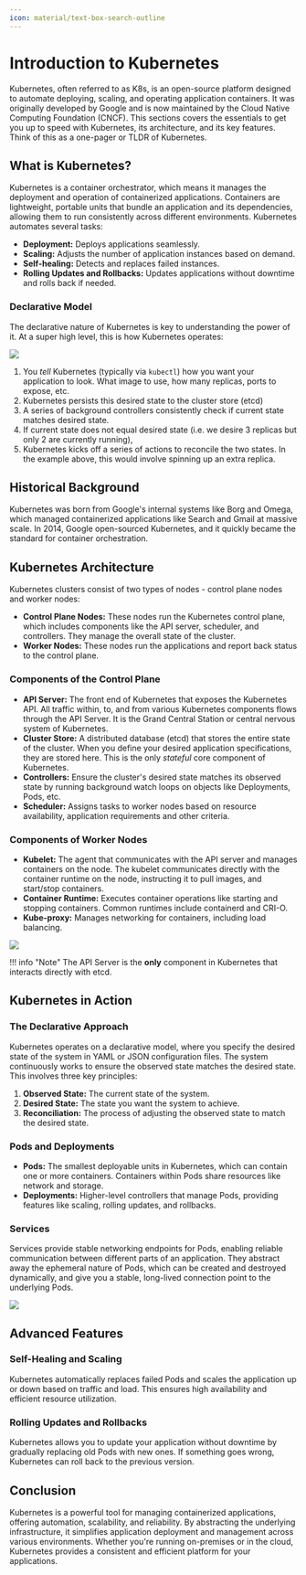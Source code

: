 ```yaml
---
icon: material/text-box-search-outline
---
```


# Introduction to Kubernetes

Kubernetes, often referred to as K8s, is an open-source platform designed to automate deploying, scaling, and operating application containers. It was originally developed by Google and is now maintained by the Cloud Native Computing Foundation (CNCF). This sections covers the essentials to get you up to speed with Kubernetes, its architecture, and its key features. Think of this as a one-pager or TLDR of Kubernetes.

## What is Kubernetes?

Kubernetes is a container orchestrator, which means it manages the deployment and operation of containerized applications. Containers are lightweight, portable units that bundle an application and its dependencies, allowing them to run consistently across different environments. Kubernetes automates several tasks:

- **Deployment:** Deploys applications seamlessly.
- **Scaling:** Adjusts the number of application instances based on demand.
- **Self-healing:** Detects and replaces failed instances.
- **Rolling Updates and Rollbacks:** Updates applications without downtime and rolls back if needed.

<h3>Declarative Model</h3>

The declarative nature of Kubernetes is key to understanding the power of it. At a super high level, this is how Kubernetes operates:

![](../images/overview.svg)

1. You *tell* Kubernetes (typically via `kubectl`) how you want your application to look. What image to use, how many replicas, ports to expose, etc.
2. Kubernetes persists this desired state to the cluster store (etcd)
3. A series of background controllers consistently check if current state matches desired state.
4. If current state does not equal desired state (i.e. we desire 3 replicas but only 2 are currently running),
5. Kubernetes kicks off a series of actions to reconcile the two states. In the example above, this would involve spinning up an extra replica.

## Historical Background

Kubernetes was born from Google's internal systems like Borg and Omega, which managed containerized applications like Search and Gmail at massive scale. In 2014, Google open-sourced Kubernetes, and it quickly became the standard for container orchestration.

## Kubernetes Architecture

Kubernetes clusters consist of two types of nodes - control plane nodes and worker nodes:

- **Control Plane Nodes:** These nodes run the Kubernetes control plane, which includes components like the API server, scheduler, and controllers. They manage the overall state of the cluster.
- **Worker Nodes:** These nodes run the applications and report back status to the control plane.

<h3>Components of the Control Plane</h3>

- **API Server:** The front end of Kubernetes that exposes the Kubernetes API. All traffic within, to, and from various Kubernetes components flows through the API Server. It is the Grand Central Station or central nervous system of Kubernetes.
- **Cluster Store:** A distributed database (etcd) that stores the entire state of the cluster. When you define your desired application specifications, they are stored here. This is the only *stateful* core component of Kubernetes.
- **Controllers:** Ensure the cluster's desired state matches its observed state by running background watch loops on objects like Deployments, Pods, etc.
- **Scheduler:** Assigns tasks to worker nodes based on resource availability, application requirements and other criteria.

<h3>Components of Worker Nodes</h3>

- **Kubelet:** The agent that communicates with the API server and manages containers on the node. The kubelet communicates directly with the container runtime on the node, instructing it to pull images, and start/stop containers.
- **Container Runtime:** Executes container operations like starting and stopping containers. Common runtimes include containerd and CRI-O.
- **Kube-proxy:** Manages networking for containers, including load balancing.

![](../images/overview-2.svg)

!!! info "Note"
    The API Server is the **only** component in Kubernetes that interacts directly with etcd.

## Kubernetes in Action

<h3>The Declarative Approach</h3>

Kubernetes operates on a declarative model, where you specify the desired state of the system in YAML or JSON configuration files. The system continuously works to ensure the observed state matches the desired state. This involves three key principles:

1. **Observed State:** The current state of the system.
2. **Desired State:** The state you want the system to achieve.
3. **Reconciliation:** The process of adjusting the observed state to match the desired state.

<h3>Pods and Deployments</h3>

- **Pods:** The smallest deployable units in Kubernetes, which can contain one or more containers. Containers within Pods share resources like network and storage.
- **Deployments:** Higher-level controllers that manage Pods, providing features like scaling, rolling updates, and rollbacks.

<h3>Services</h3>

Services provide stable networking endpoints for Pods, enabling reliable communication between different parts of an application. They abstract away the ephemeral nature of Pods, which can be created and destroyed dynamically, and give you a stable, long-lived connection point to the underlying Pods.

![](../images/svc.svg)

## Advanced Features

<h3>Self-Healing and Scaling</h3>

Kubernetes automatically replaces failed Pods and scales the application up or down based on traffic and load. This ensures high availability and efficient resource utilization.

<h3>Rolling Updates and Rollbacks</h3>

Kubernetes allows you to update your application without downtime by gradually replacing old Pods with new ones. If something goes wrong, Kubernetes can roll back to the previous version.

## Conclusion

Kubernetes is a powerful tool for managing containerized applications, offering automation, scalability, and reliability. By abstracting the underlying infrastructure, it simplifies application deployment and management across various environments. Whether you're running on-premises or in the cloud, Kubernetes provides a consistent and efficient platform for your applications.